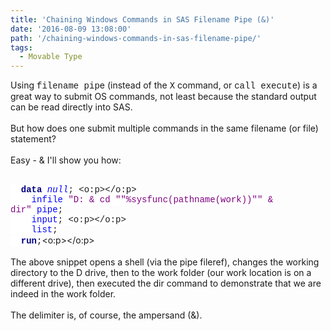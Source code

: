 ```yaml
---
title: 'Chaining Windows Commands in SAS Filename Pipe (&)'
date: '2016-08-09 13:08:00'
path: '/chaining-windows-commands-in-sas-filename-pipe/'
tags:
  - Movable Type
---
```


Using <span style="font-family: &quot;courier new&quot; , &quot;courier&quot; , monospace;">filename pip</span>e (instead of the <span style="font-family: &quot;courier new&quot; , &quot;courier&quot; , monospace;">X</span> command, or <span style="font-family: &quot;courier new&quot; , &quot;courier&quot; , monospace;">call execute</span>) is a great way to submit OS commands, not least because the standard output can be read directly into SAS.<br /><br />But how does one submit multiple commands in the same filename (or file) statement?<br /><br />Easy - &amp; I'll show you how:<br /><br /><div style="margin-bottom: 0.0001pt;"><b><span style="background: white; color: navy; font-family: &quot;courier new&quot;;">&nbsp; data</span></b><span style="background: white; font-family: &quot;courier new&quot;;"> </span><span style="background: white; color: blue; font-family: &quot;courier new&quot;;">_null_</span><span style="background: white; font-family: &quot;courier new&quot;;">; <o:p></o:p></span></div><div style="margin-bottom: 0.0001pt;"><span style="background: white; font-family: &quot;courier new&quot;;">&nbsp; &nbsp;&nbsp;</span><span style="background: white; color: blue; font-family: &quot;courier new&quot;;">infile</span><span style="background: white; font-family: &quot;courier new&quot;;">&nbsp;<span style="color: purple;">"D: &amp; cd ""%sysfunc(pathname(work))"" &amp; dir"&nbsp;</span></span><span style="background: white; color: blue; font-family: &quot;courier new&quot;;">pipe</span><span style="background-color: white; font-family: &quot;courier new&quot;;">;</span></div><div style="margin-bottom: 0.0001pt;"><span style="background: white; font-family: &quot;courier new&quot;;">&nbsp; &nbsp;&nbsp;</span><span style="background: white; color: blue; font-family: &quot;courier new&quot;;">input</span><span style="background: white; font-family: &quot;courier new&quot;;">; <o:p></o:p></span></div><div style="margin-bottom: 0.0001pt;"><span style="background: white; font-family: &quot;courier new&quot;;">&nbsp; &nbsp;&nbsp;</span><span style="background: white; color: blue; font-family: &quot;courier new&quot;;">list</span><span style="background: white; font-family: &quot;courier new&quot;;">;</span></div><div><b><span style="background: white; color: navy; font-family: &quot;courier new&quot;;">&nbsp; run</span></b><span style="background: white; font-family: &quot;courier new&quot;;">;</span><o:p></o:p></div><br />The above snippet opens a shell (via the pipe fileref), changes the working directory to the D drive, then to the work folder (our work location is on a different drive), then executed the dir command to demonstrate that we are indeed in the work folder.<br /><br />The delimiter is, of course, the ampersand (&amp;).